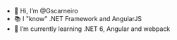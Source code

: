 - 👋 Hi, I’m @Gscarneiro
- 📚 I "know" .NET Framework and AngularJS
- 🌱 I’m currently learning .NET 6, Angular and webpack 

<!---
Gscarneiro/Gscarneiro is a ✨ special ✨ repository because its `README.md` (this file) appears on your GitHub profile.
You can click the Preview link to take a look at your changes.
--->
